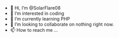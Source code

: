 - 👋 Hi, I’m @SolarFlare08
- 👀 I’m interested in coding
- 🌱 I’m currently learning PHP
- 💞️ I’m looking to collaborate on nothing right now. 
- 📫 How to reach me ...

<!---
SolarFlare08/SolarFlare08 is a ✨ special ✨ repository because its `README.md` (this file) appears on your GitHub profile.
You can click the Preview link to take a look at your changes.
--->
